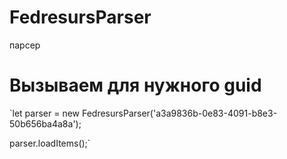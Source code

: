 # FedresursParser
парсер

# Вызываем для нужного guid
`let parser = new FedresursParser('a3a9836b-0e83-4091-b8e3-50b656ba4a8a');

parser.loadItems();`

